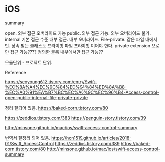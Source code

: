 # iOS


summary

open.  외부 접근 오버라이드 가능
public.  외부 접근 가능. 외부 오버라이드 불가.
internal    기본 접근 수준  내부 접근. 내부 오버라이드.
File-private. 같은 파일 내에서만.  상속 받는 클래스도 프라이빗 파일 프라이빗 이어야 한다.
private  extension 으로만 접근 가능????   정의한 블록 내부에서만 접근 가능??


모듈단위 - 프로젝트 단위.

Reference

https://seoyoung612.tistory.com/entry/Swift-%EC%8A%A4%EC%9C%84%ED%94%84%ED%8A%B8-%EC%A0%91%EA%B7%BC%EC%A0%9C%EC%96%B4-Access-control-open-public-internal-file-private-private


정리 잘되어 있음.
https://baked-corn.tistory.com/80

https://zeddios.tistory.com/383
https://penguin-story.tistory.com/39


http://minsone.github.io/mac/ios/swift-access-control-summary

번역서 잘정리 되어 있음.
https://hcn1519.github.io/articles/2018-01/Swift_AccessControl
https://zeddios.tistory.com/389
https://baked-corn.tistory.com/80
http://minsone.github.io/mac/ios/swift-access-control-summary
